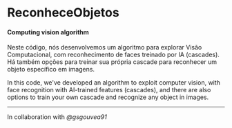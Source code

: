  # ReconheceObjetos
 #### Computing vision algorithm
Neste código, nós desenvolvemos um algoritmo para explorar Visão Computacional, com reconhecimento de faces treinado por IA (cascades).
Há também opções para treinar sua própria cascade para reconhecer um objeto específico em imagens.

In this code, we've developed an algorithm to exploit computer vision, with face recognition with AI-trained features (cascades), 
and there are also options to train your own cascade and recognize any object in images.

___
 In collaboration with *@gsgouvea91*